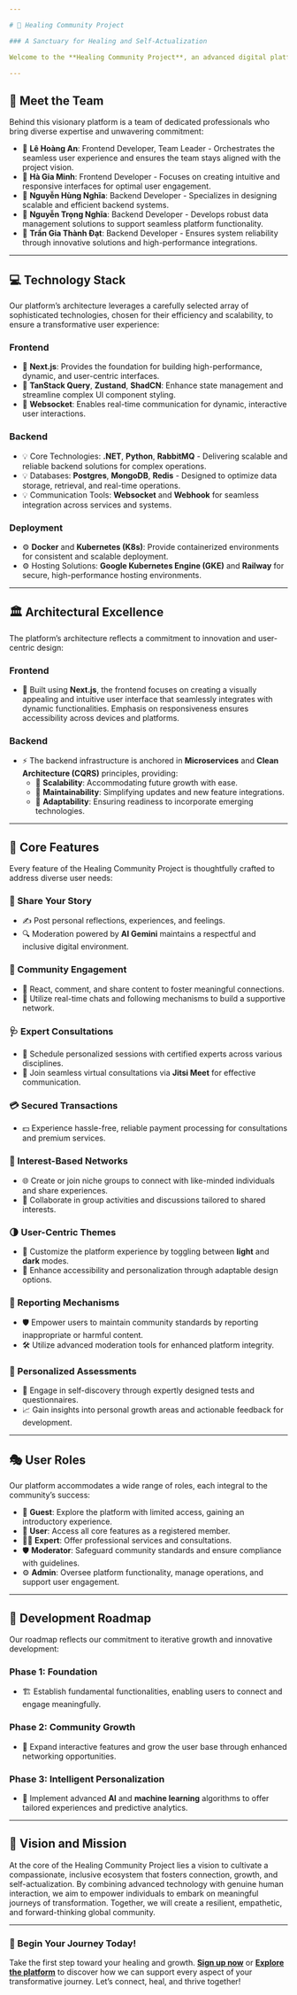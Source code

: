 ```yaml
---

# 🌿 Healing Community Project

### A Sanctuary for Healing and Self-Actualization

Welcome to the **Healing Community Project**, an advanced digital platform meticulously designed to facilitate individuals on their journey of emotional recovery and self-improvement. By leveraging cutting-edge technology and fostering a vibrant, supportive community, we aim to establish a secure, inclusive, and empowering space where users can thrive and evolve. Our mission is to bridge the gap between personal growth and community connection, ensuring every participant feels valued and supported.

---
```


## 👥 Meet the Team

Behind this visionary platform is a team of dedicated professionals who bring diverse expertise and unwavering commitment:

- 🌟 **Lê Hoàng An**: Frontend Developer, Team Leader - Orchestrates the seamless user experience and ensures the team stays aligned with the project vision.
- 🌟 **Hà Gia Minh**: Frontend Developer - Focuses on creating intuitive and responsive interfaces for optimal user engagement.
- 🌟 **Nguyễn Hùng Nghĩa**: Backend Developer - Specializes in designing scalable and efficient backend systems.
- 🌟 **Nguyễn Trọng Nghĩa**: Backend Developer - Develops robust data management solutions to support seamless platform functionality.
- 🌟 **Trần Gia Thành Đạt**: Backend Developer - Ensures system reliability through innovative solutions and high-performance integrations.

---

## 💻 Technology Stack

Our platform’s architecture leverages a carefully selected array of sophisticated technologies, chosen for their efficiency and scalability, to ensure a transformative user experience:

### Frontend

- 🚀 **Next.js**: Provides the foundation for building high-performance, dynamic, and user-centric interfaces.
- 🚀 **TanStack Query**, **Zustand**, **ShadCN**: Enhance state management and streamline complex UI component styling.
- 🚀 **Websocket**: Enables real-time communication for dynamic, interactive user interactions.

### Backend

- 💡 Core Technologies: **.NET**, **Python**, **RabbitMQ** - Delivering scalable and reliable backend solutions for complex operations.
- 💡 Databases: **Postgres**, **MongoDB**, **Redis** - Designed to optimize data storage, retrieval, and real-time operations.
- 💡 Communication Tools: **Websocket** and **Webhook** for seamless integration across services and systems.

### Deployment

- ⚙️ **Docker** and **Kubernetes (K8s)**: Provide containerized environments for consistent and scalable deployment.
- ⚙️ Hosting Solutions: **Google Kubernetes Engine (GKE)** and **Railway** for secure, high-performance hosting environments.

---

## 🏛️ Architectural Excellence

The platform’s architecture reflects a commitment to innovation and user-centric design:

### Frontend

- 🎨 Built using **Next.js**, the frontend focuses on creating a visually appealing and intuitive user interface that seamlessly integrates with dynamic functionalities. Emphasis on responsiveness ensures accessibility across devices and platforms.

### Backend

- ⚡ The backend infrastructure is anchored in **Microservices** and **Clean Architecture (CQRS)** principles, providing:
  - 🌟 **Scalability**: Accommodating future growth with ease.
  - 🌟 **Maintainability**: Simplifying updates and new feature integrations.
  - 🌟 **Adaptability**: Ensuring readiness to incorporate emerging technologies.

---

## 🌟 Core Features

Every feature of the Healing Community Project is thoughtfully crafted to address diverse user needs:

### 📝 Share Your Story

- ✍️ Post personal reflections, experiences, and feelings.
- 🔍 Moderation powered by **AI Gemini** maintains a respectful and inclusive digital environment.

### 🔄 Community Engagement

- 💬 React, comment, and share content to foster meaningful connections.
- 🤝 Utilize real-time chats and following mechanisms to build a supportive network.

### 🩺 Expert Consultations

- 📅 Schedule personalized sessions with certified experts across various disciplines.
- 🎥 Join seamless virtual consultations via **Jitsi Meet** for effective communication.

### 💳 Secured Transactions

- 💵 Experience hassle-free, reliable payment processing for consultations and premium services.

### 🤝 Interest-Based Networks

- 🌐 Create or join niche groups to connect with like-minded individuals and share experiences.
- 🤝 Collaborate in group activities and discussions tailored to shared interests.

### 🌗 User-Centric Themes

- 🎨 Customize the platform experience by toggling between **light** and **dark** modes.
- 🔧 Enhance accessibility and personalization through adaptable design options.

### 🚨 Reporting Mechanisms

- 🛡️ Empower users to maintain community standards by reporting inappropriate or harmful content.
- 🛠️ Utilize advanced moderation tools for enhanced platform integrity.

### 🧠 Personalized Assessments

- 🧩 Engage in self-discovery through expertly designed tests and questionnaires.
- 📈 Gain insights into personal growth areas and actionable feedback for development.

---

## 🎭 User Roles

Our platform accommodates a wide range of roles, each integral to the community’s success:

- 👤 **Guest**: Explore the platform with limited access, gaining an introductory experience.
- 🙋 **User**: Access all core features as a registered member.
- 🧑‍⚕️ **Expert**: Offer professional services and consultations.
- 🛡️ **Moderator**: Safeguard community standards and ensure compliance with guidelines.
- ⚙️ **Admin**: Oversee platform functionality, manage operations, and support user engagement.

---

## 🚀 Development Roadmap

Our roadmap reflects our commitment to iterative growth and innovative development:

### Phase 1: Foundation

- 🏗️ Establish fundamental functionalities, enabling users to connect and engage meaningfully.

### Phase 2: Community Growth

- 🌱 Expand interactive features and grow the user base through enhanced networking opportunities.

### Phase 3: Intelligent Personalization

- 🤖 Implement advanced **AI** and **machine learning** algorithms to offer tailored experiences and predictive analytics.

---

## 🎯 Vision and Mission

At the core of the Healing Community Project lies a vision to cultivate a compassionate, inclusive ecosystem that fosters connection, growth, and self-actualization. By combining advanced technology with genuine human interaction, we aim to empower individuals to embark on meaningful journeys of transformation. Together, we will create a resilient, empathetic, and forward-thinking global community.

---

### 🌟 Begin Your Journey Today!

Take the first step toward your healing and growth. **[Sign up now](https://fe-production-1a01.up.railway.app/register)** or **[Explore the platform](https://fe-production-1a01.up.railway.app/)** to discover how we can support every aspect of your transformative journey. Let’s connect, heal, and thrive together!

